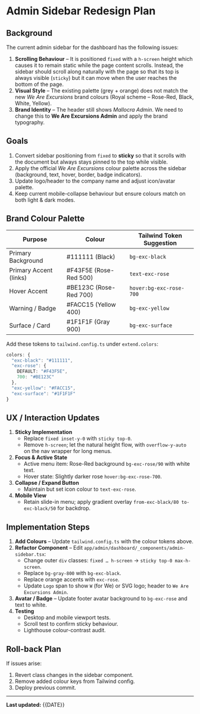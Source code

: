 # Admin Sidebar Redesign Plan

## Background
The current admin sidebar for the dashboard has the following issues:

1. **Scrolling Behaviour** – It is positioned `fixed` with a `h-screen` height which causes it to remain static while the page content scrolls. Instead, the sidebar should scroll along naturally with the page so that its top is always visible (`sticky`) but it can move when the user reaches the bottom of the page.
2. **Visual Style** – The existing palette (grey + orange) does not match the new *We Are Excursions* brand colours (Royal scheme – Rose-Red, Black, White, Yellow).
3. **Brand Identity** – The header still shows *Mallocra Admin*. We need to change this to **We Are Excursions Admin** and apply the brand typography.

## Goals

1. Convert sidebar positioning from `fixed` to **sticky** so that it scrolls with the document but always stays pinned to the top while visible.
2. Apply the official *We Are Excursions* colour palette across the sidebar (background, text, hover, border, badge indicators).
3. Update logo/header to the company name and adjust icon/avatar palette.
4. Keep current mobile-collapse behaviour but ensure colours match on both light & dark modes.

## Brand Colour Palette

| Purpose                | Colour | Tailwind Token Suggestion |
| ---------------------- | ------ | ------------------------- |
| Primary Background     | #111111 (Black) | `bg-exc-black` |
| Primary Accent (links) | #F43F5E (Rose-Red 500) | `text-exc-rose` |
| Hover Accent           | #BE123C (Rose-Red 700) | `hover:bg-exc-rose-700` |
| Warning / Badge        | #FACC15 (Yellow 400) | `bg-exc-yellow` |
| Surface / Card         | #1F1F1F (Gray 900) | `bg-exc-surface` |

Add these tokens to `tailwind.config.ts` under `extend.colors`:

```ts
colors: {
  "exc-black": "#111111",
  "exc-rose": {
    DEFAULT: "#F43F5E",
    700: "#BE123C"
  },
  "exc-yellow": "#FACC15",
  "exc-surface": "#1F1F1F"
}
```

## UX / Interaction Updates

1. **Sticky Implementation**
   * Replace `fixed inset-y-0` with `sticky top-0`.
   * Remove `h-screen`; let the natural height flow, with `overflow-y-auto` on the nav wrapper for long menus.
2. **Focus & Active State**
   * Active menu item: Rose-Red background `bg-exc-rose/90` with white text.
   * Hover state: Slightly darker rose `hover:bg-exc-rose-700`.
3. **Collapse / Expand Button**
   * Maintain but set icon colour to `text-exc-rose`.
4. **Mobile View**
   * Retain slide-in menu; apply gradient overlay `from-exc-black/80 to-exc-black/50` for backdrop.

## Implementation Steps

1. **Add Colours** – Update `tailwind.config.ts` with the colour tokens above.
2. **Refactor Component** – Edit `app/admin/dashboard/_components/admin-sidebar.tsx`:
   * Change outer `div` classes: `fixed … h-screen` → `sticky top-0 max-h-screen`.
   * Replace `bg-gray-800` with `bg-exc-black`.
   * Replace orange accents with `exc-rose`.
   * Update `Logo` span to show `W` (for We) or SVG logo; header to `We Are Excursions Admin`.
3. **Avatar / Badge** – Update footer avatar background to `bg-exc-rose` and text to white.
4. **Testing**
   * Desktop and mobile viewport tests.
   * Scroll test to confirm sticky behaviour.
   * Lighthouse colour-contrast audit.

## Roll-back Plan

If issues arise:
1. Revert class changes in the sidebar component.
2. Remove added colour keys from Tailwind config.
3. Deploy previous commit.

---
**Last updated:** {{DATE}} 
